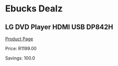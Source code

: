 
# Ebucks Dealz
## LG DVD Player HDMI USB DP842H
[Product Page](https://www.ebucks.com/web/shop/productSelected.do?prodId=689997660&catId=365589006)

Price: R1199.00

Savings: 100.0


	